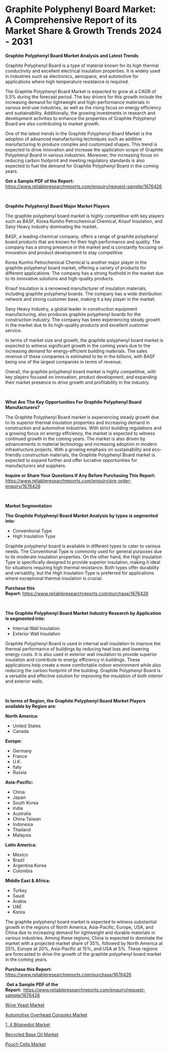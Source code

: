 <p><h1>Graphite Polyphenyl Board Market: A Comprehensive Report of its Market Share & Growth Trends 2024 - 2031</h1></p><p><strong>Graphite Polyphenyl Board Market Analysis and Latest Trends</strong></p>
<p><p>Graphite Polyphenyl Board is a type of material known for its high thermal conductivity and excellent electrical insulation properties. It is widely used in industries such as electronics, aerospace, and automotive for applications where high temperature resistance is required.</p><p>The Graphite Polyphenyl Board Market is expected to grow at a CAGR of 5.5% during the forecast period. The key drivers for this growth include the increasing demand for lightweight and high-performance materials in various end-use industries, as well as the rising focus on energy efficiency and sustainability. Additionally, the growing investments in research and development activities to enhance the properties of Graphite Polyphenyl Board are also contributing to market growth.</p><p>One of the latest trends in the Graphite Polyphenyl Board Market is the adoption of advanced manufacturing techniques such as additive manufacturing to produce complex and customized shapes. This trend is expected to drive innovation and increase the application scope of Graphite Polyphenyl Board in various industries. Moreover, the increasing focus on reducing carbon footprint and meeting regulatory standards is also expected to fuel the demand for Graphite Polyphenyl Board in the coming years.</p></p>
<p><strong>Get a Sample PDF of the Report:&nbsp;</strong> <a href="https://www.reliableresearchreports.com/enquiry/request-sample/1676426">https://www.reliableresearchreports.com/enquiry/request-sample/1676426</a></p>
<p>&nbsp;</p>
<p><strong>Graphite Polyphenyl Board Major Market Players</strong></p>
<p><p>The graphite polyphenyl board market is highly competitive with key players such as BASF, Korea Kumho Petrochemical Chemical, Knauf Insulation, and Sany Heavy Industry dominating the market. </p><p>BASF, a leading chemical company, offers a range of graphite polyphenyl board products that are known for their high performance and quality. The company has a strong presence in the market and is constantly focusing on innovation and product development to stay competitive.</p><p>Korea Kumho Petrochemical Chemical is another major player in the graphite polyphenyl board market, offering a variety of products for different applications. The company has a strong foothold in the market due to its innovative solutions and high-quality products.</p><p>Knauf Insulation is a renowned manufacturer of insulation materials, including graphite polyphenyl boards. The company has a wide distribution network and strong customer base, making it a key player in the market.</p><p>Sany Heavy Industry, a global leader in construction equipment manufacturing, also produces graphite polyphenyl boards for the construction industry. The company has been experiencing steady growth in the market due to its high-quality products and excellent customer service.</p><p>In terms of market size and growth, the graphite polyphenyl board market is expected to witness significant growth in the coming years due to the increasing demand for energy-efficient building materials. The sales revenue of these companies is estimated to be in the billions, with BASF being one of the largest companies in terms of revenue.</p><p>Overall, the graphite polyphenyl board market is highly competitive, with key players focused on innovation, product development, and expanding their market presence to drive growth and profitability in the industry.</p></p>
<p>&nbsp;</p>
<p><strong>What Are The Key Opportunities For Graphite Polyphenyl Board Manufacturers?</strong></p>
<p><p>The Graphite Polyphenyl Board market is experiencing steady growth due to its superior thermal insulation properties and increasing demand in construction and automotive industries. With strict building regulations and a growing focus on energy efficiency, the market is expected to witness continued growth in the coming years. The market is also driven by advancements in material technology and increasing adoption in modern infrastructure projects. With a growing emphasis on sustainability and eco-friendly construction materials, the Graphite Polyphenyl Board market is expected to expand further and offer lucrative opportunities for manufacturers and suppliers.</p></p>
<p><strong>Inquire or Share Your Questions If Any Before Purchasing This Report:</strong> <a href="https://www.reliableresearchreports.com/enquiry/pre-order-enquiry/1676426">https://www.reliableresearchreports.com/enquiry/pre-order-enquiry/1676426</a></p>
<p>&nbsp;</p>
<p><strong>Market Segmentation</strong></p>
<p><strong>The Graphite Polyphenyl Board Market Analysis by types is segmented into:</strong></p>
<p><ul><li>Conventional Type</li><li>High Insulation Type</li></ul></p>
<p><p>Graphite polyphenyl board is available in different types to cater to various needs. The Conventional Type is commonly used for general purposes due to its moderate insulation properties. On the other hand, the High Insulation Type is specifically designed to provide superior insulation, making it ideal for situations requiring high thermal resistance. Both types offer durability and versatility, but the High Insulation Type is preferred for applications where exceptional thermal insulation is crucial.</p></p>
<p><strong>Purchase this Report:&nbsp;</strong><a href="https://www.reliableresearchreports.com/purchase/1676426">https://www.reliableresearchreports.com/purchase/1676426</a></p>
<p>&nbsp;</p>
<p><strong>The Graphite Polyphenyl Board Market Industry Research by Application is segmented into:</strong></p>
<p><ul><li>Internal Wall Insulation</li><li>Exterior Wall Insulation</li></ul></p>
<p><p>Graphite Polyphenyl Board is used in internal wall insulation to improve the thermal performance of buildings by reducing heat loss and lowering energy costs. It is also used in exterior wall insulation to provide superior insulation and contribute to energy efficiency in buildings. These applications help create a more comfortable indoor environment while also reducing the carbon footprint of the building. Graphite Polyphenyl Board is a versatile and effective solution for improving the insulation of both interior and exterior walls.</p></p>
<p>&nbsp;</p>
<p><strong>In terms of Region, the Graphite Polyphenyl Board Market Players available by Region are:</strong></p>
<p>
    <p> <strong> North America: </strong>
        <ul>
            <li>United States</li>
            <li>Canada</li>
        </ul>
        </p> 
    <p> <strong> Europe: </strong>
        <ul>
            <li>Germany</li>
            <li>France</li>
            <li>U.K.</li>
            <li>Italy</li>
            <li>Russia</li>
        </ul>
        </p> 
    <p> <strong> Asia-Pacific: </strong>
        <ul>
            <li>China</li>
            <li>Japan</li>
            <li>South Korea</li>
            <li>India</li>
            <li>Australia</li>
            <li>China Taiwan</li>
            <li>Indonesia</li>
            <li>Thailand</li>
            <li>Malaysia</li>
        </ul>
        </p> 
    <p> <strong> Latin America: </strong>
        <ul>
            <li>Mexico</li>
            <li>Brazil</li>
            <li>Argentina Korea</li>
            <li>Colombia</li>
        </ul>
        </p> 
    <p> <strong> Middle East & Africa: </strong>
        <ul>
            <li>Turkey</li>
            <li>Saudi</li>
            <li>Arabia</li>
            <li>UAE</li>
            <li>Korea</li>
        </ul>
    </p>
    </p>
<p><p>The graphite polyphenyl board market is expected to witness substantial growth in the regions of North America, Asia-Pacific, Europe, USA, and China due to increasing demand for lightweight and durable materials in various industries. Among these regions, China is expected to dominate the market with a projected market share of 35%, followed by North America at 25%, Europe at 20%, Asia-Pacific at 15%, and USA at 5%. These regions are forecasted to drive the growth of the graphite polyphenyl board market in the coming years.</p></p>
<p><strong>Purchase this Report: </strong><a href="https://www.reliableresearchreports.com/purchase/1676426">https://www.reliableresearchreports.com/purchase/1676426</a></p>
<p>&nbsp;<strong>Get a Sample PDF of the Report:&nbsp;&nbsp;</strong><a href="https://www.reliableresearchreports.com/enquiry/request-sample/1676426">https://www.reliableresearchreports.com/enquiry/request-sample/1676426</a></p>
<p><strong></strong></p>
<p><p><a href="https://medium.com/@katherineince77/wine-yeast-market-size-cagr-trends-2024-2030-ca844452ce3d">Wine Yeast Market</a></p><p><a href="https://medium.com/@nathanpatel65/automotive-overhead-consoles-market-comprehensive-assessment-by-type-application-and-geography-33eaed403f3e">Automotive Overhead Consoles Market</a></p><p><a href="https://github.com/nicholepatriciadoylenwnrjr0/Market-Research-Report-List-1/blob/main/1-4-bitanediol-market.md">1, 4 Bitanediol Market</a></p><p><a href="https://medium.com/@katherineince77/recycled-base-oil-market-analysis-its-cagr-market-segmentation-and-global-industry-overview-0b5d0691aac2">Recycled Base Oil Market</a></p><p><a href="https://medium.com/@nathanpatel65/pouch-cells-market-report-reveals-the-latest-trends-and-growth-opportunities-of-this-market-62e8a82e9b82">Pouch Cells Market</a></p></p>